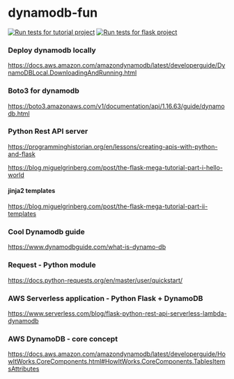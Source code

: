 # dynamodb-fun

[![Run tests for tutorial project](https://github.com/starnowski/dynamodb-fun/actions/workflows/tutorial.yml/badge.svg)](https://github.com/starnowski/dynamodb-fun/actions/workflows/tutorial.yml)
[![Run tests for flask project](https://github.com/starnowski/dynamodb-fun/actions/workflows/flaskapp.yml/badge.svg)](https://github.com/starnowski/dynamodb-fun/actions/workflows/flaskapp.yml)

### Deploy dynamodb locally
https://docs.aws.amazon.com/amazondynamodb/latest/developerguide/DynamoDBLocal.DownloadingAndRunning.html

### Boto3 for dynamodb
https://boto3.amazonaws.com/v1/documentation/api/1.16.63/guide/dynamodb.html

### Python Rest API server
https://programminghistorian.org/en/lessons/creating-apis-with-python-and-flask

https://blog.miguelgrinberg.com/post/the-flask-mega-tutorial-part-i-hello-world

#### jinja2 templates
https://blog.miguelgrinberg.com/post/the-flask-mega-tutorial-part-ii-templates


### Cool Dynamodb guide
https://www.dynamodbguide.com/what-is-dynamo-db


### Request - Python module
https://docs.python-requests.org/en/master/user/quickstart/


### AWS Serverless application - Python Flask + DynamoDB
https://www.serverless.com/blog/flask-python-rest-api-serverless-lambda-dynamodb


### AWS DynamoDB - core concept
https://docs.aws.amazon.com/amazondynamodb/latest/developerguide/HowItWorks.CoreComponents.html#HowItWorks.CoreComponents.TablesItemsAttributes
